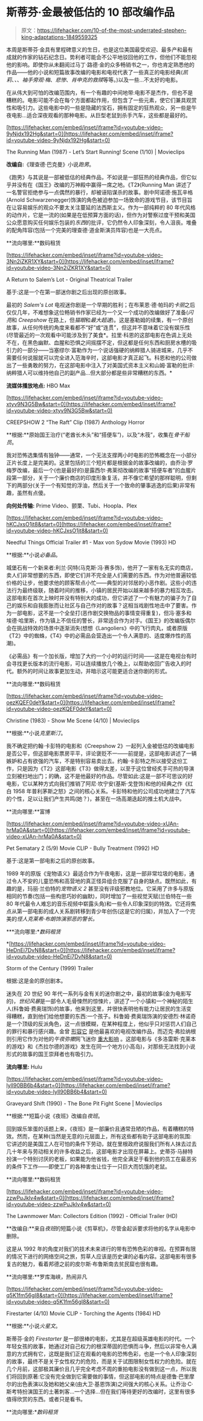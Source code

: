 # 斯蒂芬·金最被低估的 10 部改编作品

> 原文：<https://lifehacker.com/10-of-the-most-underrated-stephen-king-adaptations-1849559325>

本周是斯蒂芬·金具有里程碑意义的生日，也是这位美国最受欢迎、最多产和最有成就的作家的钻石纪念日。势利者可能会不公平地驳回他的工作，但他们不能忽视他的影响。即使你从未翻阅过马丁·路德·金的众多畅销书之一，你也肯定熟悉他的作品——他的小说和短篇故事改编的电影和电视代表了一些真正的电影经典(*凯莉*、*、*、*袖手旁观·梅*、*悲惨*、*肖申克的救赎*等等。)以及一些...不太好的电影。

在从伟大到可怕的改编范围内，有一个有趣的中间地带:电影不是杰作，但也不是糟糕的。电影可能不会在每个方面都起作用，但包含了一些元素，使它们兼具观赏性和吸引力。这些电影中的一些是隐藏的宝石，拥有固定的狂热观众，另一些是午夜电影...适合深夜观看的那种电影。从巨型老鼠到杀手汽车，这些都是最好的。

 [https://lifehacker.com/embed/inset/iframe?id=youtube-video-9yNjdx192Hg&start=0](https://lifehacker.com/embed/inset/iframe?id=youtube-video-9yNjdx192Hg&start=0)

<figcaption class="sc-1ptbguh-0 hxeMec caption">The Running Man (1987) - Let’s Start Running! Scene (1/10) | Movieclips</figcaption> 

**改编自:**《理查德·巴克曼》小说*跑男*。

《跑男》与其说是一部被低估的经典作品，不如说是一部狂热的经典作品，但它似乎并没有在《国王》改编的万神殿中赢得一席之地。《T2》(Running Man 讲述了一名警官拒绝参与一点偶然的暴行，却被诬陷谋杀的故事。剧中阿诺德·施瓦辛格(Arnold Schwarzenegger)饰演的角色被迫参加一场致命的游戏节目，该节目旨在让容易娱乐的观众不要太关注蔓延的法西斯主义。作为一部纯粹的 80 年代风格的动作片，它是一流的(如果是在低预算方面的话)，但作为对警察过度干预和美国公众愿意购买任何娱乐包装的*东西*的批评，它仍然令人印象深刻，令人沮丧。堆叠的配角阵容(包括一个完美的理查德·道金斯演员阵容)也是一大亮点。

**流向哪里:**数码租赁

 [https://lifehacker.com/embed/inset/iframe?id=youtube-video-3Nn2iZKR1XY&start=0](https://lifehacker.com/embed/inset/iframe?id=youtube-video-3Nn2iZKR1XY&start=0)

<figcaption class="sc-1ptbguh-0 hxeMec caption">A Return to Salem’s Lot - Original Theatrical Trailer</figcaption> 

基于:这是一个在第一部迷你剧之后出现的原创故事。

最初的 *Salem's Lot* 电视迷你剧是一个早期的胜利；在布莱恩·德·帕玛的*卡丽*之后仅仅几年，不难想象这位畅销书作家已经为一个又一个成功的改编做好了准备(*闪亮*和 *Creepshow* 在路上，但*猫眼*和*最大超速*)。这是塞勒姆的续集，有一个原创故事，从任何传统的角度来看都不“好”或“连贯”，但这并不意味着它没有娱乐性(尽管最近的一次观看中可能涉及到了美食*。拉里·科恩的这部电影在色调上无处不在，在黑色幽默、血腥和恐惧之间摇摆不定，但这都是任何东西和厨房水槽的吸引力的一部分——当塞缪尔·富勒作为一个说话强硬的纳粹猎人骑进城来，几乎不需要任何说服就可以完全进入范海辛时，这部电影才真正起飞。科恩和他的公司做出了一些勇敢的努力，在这部电影中注入了对美国式资本主义和山姆·富勒的批评:纳粹猎人可以维持他自己的副产品...但大部分都是些非常糟糕的东西。* 

**流媒体播放地点:** HBO Max

 [https://lifehacker.com/embed/inset/iframe?id=youtube-video-xtyv9N3G5Bw&start=0](https://lifehacker.com/embed/inset/iframe?id=youtube-video-xtyv9N3G5Bw&start=0)

<figcaption class="sc-1ptbguh-0 hxeMec caption">CREEPSHOW 2 “The Raft” Clip (1987) Anthology Horror</figcaption> 

**根据:**原始国王治疗(“老酋长木头”和“搭便车”)，以及“木筏”，收集在*骨干船员*。

我对恐怖选集情有独钟——通常，一个无法支撑两小时电影的恐怖概念在一小部分正片长度上是完美的。这里包括的三个短片都是根据金的故事改编的，由乔治·罗梅罗改编，最后一个(也是最好的)是露西尔·弗莱彻改编的故事“搭便车者”的血腥片段第一部分，关于一个廉价商店的印度形象复活，并不像它希望的那样聪明，但剩下的两部分(关于一个有知觉的浮油，然后关于一个致命的肇事逃逸的后果)非常有趣，虽然有点傻。

**向何处传输:** Prime Video、颤栗、Tubi、Hoopla、Plex

 [https://lifehacker.com/embed/inset/iframe?id=youtube-video-hKCJxsO1jt8&start=0](https://lifehacker.com/embed/inset/iframe?id=youtube-video-hKCJxsO1jt8&start=0)

<figcaption class="sc-1ptbguh-0 hxeMec caption">Needful Things Official Trailer #1 - Max von Sydow Movie (1993) HD</figcaption> 

**根据:**小说*必备品*。

城堡石有一个新来者:利兰·冈特(马克斯·冯·赛多饰)，他开了一家有名无实的商店，卖人们非常想要的东西，即使它们并不完全是人们需要的东西。作为对他普遍较低价格的让步，他要求他的顾客帮点小忙——典型的对邻居的小恶作剧。这些小的违法行为最终级联，随着时间的推移，小镇的居民开始以越来越多的暴力相互攻击。这部电影在首次上映时并没有特别大的成功，但它讲述了一个有魅力的骗子为了自己的娱乐和自我膨胀而让社区与自己作对的故事？这相当戏剧性地击中了要害。作为一部电影，这不是一个全垒打(恶作剧交换物品的事情变得重复)，但冯·塞多和埃德·哈里斯，作为镇上不信任的警长，非常适合作为对手。《国王》的改编版偶尔会在挑战特效的场景中逐渐消失(想想《Langoliers》中的飞行肉丸，或者原版《T2》中的蜘蛛，《T4》中的必需品会营造出一个令人满意的、适度爆炸性的高潮)。

《必需品》有一个加长版，增加了大约一个小时的运行时间——这是在电视台有时会寻找更长版本的流行电影，可以连续播放几个晚上，以帮助收回广告收入的时代。额外的时间让故事更加生动，并暗示这可能更适合迷你剧的形式。

**流向哪里:**数码租赁

 [https://lifehacker.com/embed/inset/iframe?id=youtube-video-oezKQEF0deY&start=0](https://lifehacker.com/embed/inset/iframe?id=youtube-video-oezKQEF0deY&start=0)

<figcaption class="sc-1ptbguh-0 hxeMec caption">Christine (1983) - Show Me Scene (4/10) | Movieclips</figcaption> 

**根据:**小说*克里斯汀*。

我不确定把约翰·卡彭特的电影和《Creepshow 2》一起列入金被低估的改编电影是否公平，但这部电影票房平平，评论褒贬不一——前提是，这部电影讲述了一辆嫉妒和占有欲强的汽车，不是特别容易卖出去。约翰·卡彭特之所以接受这份工作，只是因为《T2》这部电影《T3》做得太差，以至于这位曾经炙手可热的导演立刻被扫地出门；的确，这不是他最好的作品。尽管如此:这是一部不可思议的好电影，它以某种方式向我们推销了阿尼·坎宁安(基斯·戈登饰)和他的经典之作《红白 1958 年普利茅斯之怒》之间的核心关系。卡彭特和他的公司成功地建立了汽车的个性，足以让我们产生共鸣(她？)，甚至在一场高潮迭起的推土机大战中。

**流向哪里:**富博

 [https://lifehacker.com/embed/inset/iframe?id=youtube-video-xUAn-hrMa0A&start=0](https://lifehacker.com/embed/inset/iframe?id=youtube-video-xUAn-hrMa0A&start=0)

<figcaption class="sc-1ptbguh-0 hxeMec caption">Pet Sematary 2 (5/9) Movie CLIP - Bully Treatment (1992) HD</figcaption> 

基于:这是第一部电影之后的原创故事。

1989 年的原版《宠物语义》最适合作为午夜电影，这是一部非常垃圾的电影，通过令人不安的儿童恐怖和高营地的真正怪异组合克服了自身的缺点。既然如此，有趣的是，玛丽·兰伯特的*宠物语义 2* 甚至没有评级邪教地位。它采用了许多与原版相同的节奏(包括一些构思巧妙的幽默)，同时增加了一些视觉天赋(兰伯特在一些 80 年代最令人难忘的音乐视频中崭露头角)和一些令人印象深刻的特效。它还将焦点从第一部电影的成人关系剧转移到青少年创伤(这是它的归属)，并加入了一个完美的*怪人克莱希·布朗饰演邪恶的警长。*

***流向哪里:**数码租赁*

 *[https://lifehacker.com/embed/inset/iframe?id=youtube-video-HeDnEi7DvN8&start=0](https://lifehacker.com/embed/inset/iframe?id=youtube-video-HeDnEi7DvN8&start=0)

<figcaption class="sc-1ptbguh-0 hxeMec caption">Storm of the Century (1999) Trailer</figcaption> 

根据:这是金的原创剧本。

迷失在 20 世纪 90 年代一系列与金有关的迷你剧之中，最初的故事(金为电影写的)，*世纪风暴*是一部令人毛骨悚然的惊悚片，讲述了一个小镇和一个神秘的陌生人(科鲁姆·费奥瑞饰)的故事，他来到这里，并很快表明他有能力让居民的生活变得糟糕，直到他们给他想要的东西:一个孩子。科鲁姆·费奥瑞饰演的安德烈·林诺奇是一个顶级的反派角色，这一点很模糊，在某种程度上，他似乎只对惩罚人们自己的罪行和暴行感兴趣。金曾 [形容它](https://www.cinemablend.com/television/2560238/the-stands-stephen-king-reveals-his-favorite-tv-project-and-its-an-unexpected-choice) 是他最喜欢的电视改编作品，而迈克·弗拉纳根则引用它作为对他的*午夜弥撒*网飞迷你 [重大影响](https://twitter.com/flanaganfilm/status/1459242487998865410) 。这部电影与《多洛雷斯·克莱本的游戏》和《杰拉尔德的游戏》发生在同一个地方(小高岛)，对那些无法找到小说形式的故事的国王崇拜者也有吸引力。

**流向哪里:** Hulu

 [https://lifehacker.com/embed/inset/iframe?id=youtube-video-lylI90BB6b4&start=0](https://lifehacker.com/embed/inset/iframe?id=youtube-video-lylI90BB6b4&start=0)

<figcaption class="sc-1ptbguh-0 hxeMec caption">Graveyard Shift (1990) - The Bone Pit Fight Scene | Movieclips</figcaption> 

**根据:**短篇小说《夜班》改编自*夜班*。

回到娱乐笨蛋的话题上来，《夜班》是一部廉价且通常丑陋的作品，有着糟糕的特效。然而，在某种(当然是无意的)元层面上，所有这些都有助于这部电影的氛围:它讲述的是美国工人在可怕的条件下劳动，就在里根政府说服我们所有人抹去过去几十年来与劳动相关的许多收益之后，这部电影才出现在屏幕上。史蒂芬·马赫特扮演一个特别讨厌的老板，如果能为他省钱，他完全满足于看到他的员工在最恶劣的条件下工作——即使工厂的各种害虫让位于一只巨大而饥饿的老鼠。

**流向哪里:**数码租赁

 [https://lifehacker.com/embed/inset/iframe?id=youtube-video-zzwPuJklv4w&start=0](https://lifehacker.com/embed/inset/iframe?id=youtube-video-zzwPuJklv4w&start=0)

<figcaption class="sc-1ptbguh-0 hxeMec caption">The Lawnmower Man: Collectors Edition (1992) - Official Trailer (HD)</figcaption> 

**改编自:**来自*夜班*的短篇小说《剪草机》，尽管金起诉要求将他的名字从电影中删除。

这是从 1992 年的角度对我们的技术未来进行的带有恐怖色彩的审视。在预算有限的情况下进行的网络空间之旅，剪草人应该是历史课的必看内容。这部电影有很多复古的魅力，看着邦德之前的皮尔斯·布鲁斯南去贫民窟也很有趣。

**流向哪里:**罗库海峡，热闹非凡

 [https://lifehacker.com/embed/inset/iframe?id=youtube-video-q5K1fm56gI8&start=0](https://lifehacker.com/embed/inset/iframe?id=youtube-video-q5K1fm56gI8&start=0)

<figcaption class="sc-1ptbguh-0 hxeMec caption">Firestarter (4/10) Movie CLIP - Torching the Agents (1984) HD</figcaption> 

**根据:**小说*火星文*。

斯蒂芬·金的 *Firestarter* 是一部很棒的电影，尤其是在超级英雄电影的时代。一个年轻女孩的故事，她通过对自己权力的根深蒂固的恐惧而斗争，然后以非常令人满意的方式拥有它，这既是我们正在观看的电影的恐怖色彩，也是一个令人印象深刻的故事，最终不是关于女性权力的危险，而是关于试图限制女性权力的危险。就在几个月前，这部极其廉价且几乎完全考虑不周的重拍电影没有做到这一点，所以我们将回到原著:它没有完全做到它需要做的事情，但这部电影的特点是德鲁·巴里摩尔的出色表演以及她和她父亲(由大卫·基恩饰演)之间强大的核心关系。让乔治·C·斯考特扮演国王的土著刺客...一个选择...但在我们等待更好的改编时，这里有很多值得欣赏的东西。或者只是看书。

**流向哪里:**数码租赁*